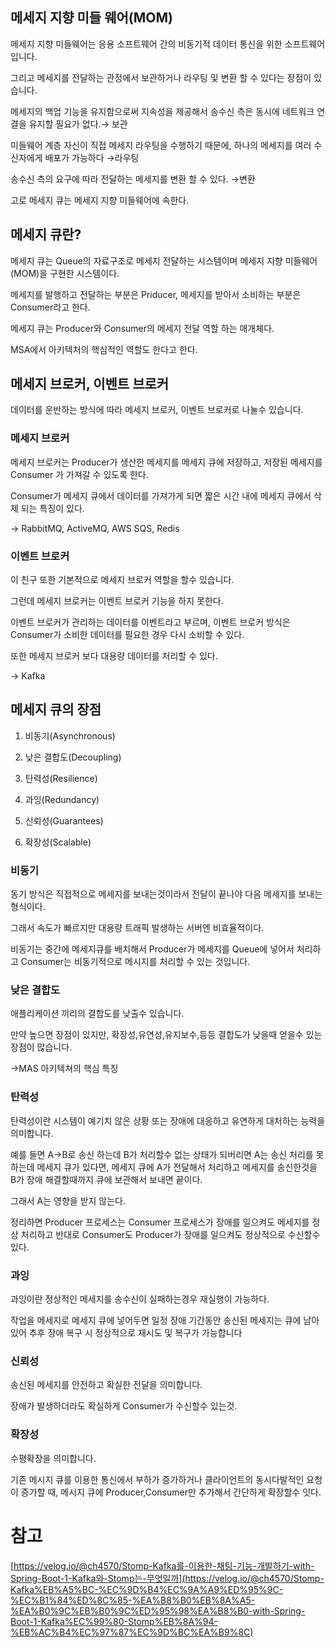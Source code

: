 ## 메세지 지향 미들 웨어(MOM)

메세지 지향 미들웨어는 응용 소프트웨어 간의 비동기적 데이터 통신을 위한 소프트웨어입니다.

그리고 메세지를 전달하는 관정에서 보관하거나 라우팅 및 변환 할 수 있다는 장점이 있습니다.

메세지의 백업 기능을 유지함으로써 지속성을 제공해서 송수신 측은 동시에 네트워크 연결을 유지할 필요가 없다.→ 보관

미들웨어 계층 자신이 직접 메세지 라우팅을 수행하기 때문에, 하나의 메세지를 여러 수신자에게 배포가 가능하다 →라우팅

송수신 측의 요구에 따라 전달하는 메세지를 변환 할 수 있다. →변환

고로 메세지 큐는 메세지 지향 미들웨어에 속한다.

## 메세지 큐란?

메세지 큐는 Queue의 자료구조로 메세지 전달하는 시스템이며 메세지 지향 미들웨어(MOM)을 구현한 시스템이다.

메세지를 발행하고 전달하는 부분은 Priducer, 메세지를 받아서 소비하는 부분은 Consumer라고 한다.

메세지 큐는 Producer와 Consumer의 메세지 전달 역할 하는 매개체다.

MSA에서 아키텍처의 핵심적인 역할도 한다고 한다.

## 메세지 브로커, 이벤트 브로커

데이터를 운반하는 방식에 따라 메세지 브로커, 이벤트 브로커로 나눌수 있습니다.

### 메세지 브로커

메세지 브로커는 Producer가 생산한 메세지를 메세지 큐에 저장하고, 저장된 메세지를 Consumer 가 가져갈 수 있도록 한다.

Consumer가 메세지 큐에서 데이터를 가져가게 되면 짧은 시간 내에 메세지 큐에서 삭제 되는 특징이 있다.

→ RabbitMQ, ActiveMQ, AWS SQS, Redis

### 이벤트 브로커

이 친구 또한 기본적으로 메세지 브로커 역할을 할수 있습니다.

그런데 메세지 브로커는 이벤트 브로커 기능을 하지 못한다.

이벤트 브로커가 관리하는 데이터를 이벤트라고 부르며, 이벤트 브로커 방식은 Consumer가 소비한 데이터를 필요한 경우 다시 소비할 수 있다.

또한 메세지 브로커 보다 대용량 데이터를 처리할 수 있다.

→ Kafka

## 메세지 큐의 장점

1. 비동기(Asynchronous)

2. 낮은 결합도(Decoupling)

3. 탄력성(Resilience)

4. 과잉(Redundancy)

5. 신뢰성(Guarantees)

6. 확장성(Scalable)

### 비동기

동기 방식은 직접적으로 메세지를 보내는것이라서 전달이 끝나야 다음 메세지를 보내는 형식이다. 

그래서 속도가 빠르지만 대용량 트래픽 발생하는 서버엔 비효율적이다.

비동기는 중간에 메세지큐를 배치해서 Producer가 메세지를 Queue에 넣어서 처리하고 Consumer는 비동기적으로 메시지를 처리할 수 있는 것입니다.

### 낮은 결합도

애플리케이션 끼리의 결합도를 낮출수 있습니다.

만약 높으면 장점이 있지만, 확장성,유연성,유지보수,등등 결합도가 낮을때 얻을수 있는 장점이 많습니다.

→MAS 아키텍쳐의 핵심 특징

### 탄력성

탄력성이란 시스템이 예기치 않은 상황 또는 장애에 대응하고 유연하게 대처하는 능력을 의미합니다.

예를 들면 A→B로 송신 하는데 B가 처리할수 없는 상태가 되버리면 A는 송신 처리를 못하는데 메세지 큐가 있다면, 메세지 큐에 A가 전달해서 처리하고 메세지를 송신한것을 B가 장애 해결할때까지 큐에 보관해서 보내면 끝이다.

그래서 A는 영향을 받지 않는다.

정리하면 Producer 프로세스는 Consumer 프로세스가 장애를 일으켜도 메세지를 정상 처리하고 반대로 Consumer도 Producer가 장애를 일으켜도 정상적으로 수신할수 있다.

### 과잉

과잉이란 정상적인 메세지를 송수신이 실패하는경우 재실행이 가능하다.

작업을 메세지로 메세지 큐에 넣어두면 일정 장애 기간동안 송신된 메세지는 큐에 남아있어 추후 장애 복구 시 정상적으로 재시도 및 복구가 가능합니다

### 신뢰성

송신된 메세지를 안전하고 확실한 전달을 의미합니다.

장애가 발생하더라도 확실하게 Consumer가 수신할수 있는것.

### 확장성

수평확장을 의미합니다.

기존 메시지 큐를 이용한 통신에서 부하가 증가하거나 클라이언트의 동시다발적인 요청이 증가할 때, 메시지 큐에 Producer,Consumer만 추가해서 간단하게 확장할수 잇다.

 

# 참고

[https://velog.io/@ch4570/Stomp-Kafka를-이용한-채팅-기능-개발하기-with-Spring-Boot-1-Kafka와-Stomp는-무엇일까](https://velog.io/@ch4570/Stomp-Kafka%EB%A5%BC-%EC%9D%B4%EC%9A%A9%ED%95%9C-%EC%B1%84%ED%8C%85-%EA%B8%B0%EB%8A%A5-%EA%B0%9C%EB%B0%9C%ED%95%98%EA%B8%B0-with-Spring-Boot-1-Kafka%EC%99%80-Stomp%EB%8A%94-%EB%AC%B4%EC%97%87%EC%9D%BC%EA%B9%8C)
